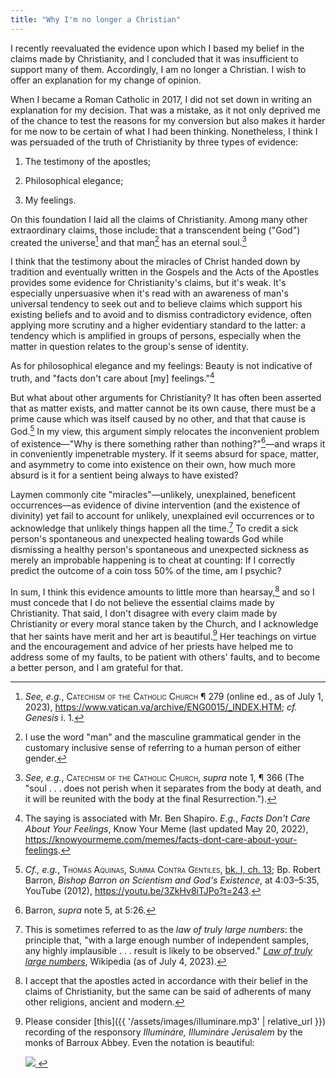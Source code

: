 ```yaml
---
title: "Why I'm no longer a Christian"
---
```


I recently reevaluated the evidence upon which I based my belief in the claims made by Christianity, and I concluded that it was insufficient to support many of them.
Accordingly, I am no longer a Christian.
I wish to offer an explanation for my change of opinion.

When I became a Roman Catholic in 2017, I did not set down in writing an explanation for my decision.
That was a mistake, as it not only deprived me of the chance to test the reasons for my conversion but also makes it harder for me now to be certain of what I had been thinking.
Nonetheless, I think I was persuaded of the truth of Christianity by three types of evidence:

1. The testimony of the apostles;

2. Philosophical elegance;

3. My feelings.

On this foundation I laid all the claims of Christianity.
Among many other extraordinary claims, those include:
that a transcendent being ("God") created the universe[^creation]
and that man[^epicene] has an eternal soul.[^souls]

I think that the testimony about the miracles of Christ handed down by tradition and eventually written in the Gospels and the Acts of the Apostles provides some evidence for Christianity's claims, but it's weak. 
It's especially unpersuasive when it's read with an awareness of man's universal tendency to seek out and to believe claims which support his existing beliefs and to avoid and to dismiss contradictory evidence, often applying more scrutiny and a higher evidentiary standard to the latter:
a tendency which is amplified in groups of persons, especially when the matter in question relates to the group's sense of identity.

As for philosophical elegance and my feelings: Beauty is not indicative of truth, and "facts don't care about [my] feelings."[^shapiro]

But what about other arguments for Christianity?
It has often been asserted that as matter exists, and matter cannot be its own cause, there must be a prime cause which was itself caused by no other, and that that cause is God.[^prime_mover_argument]
In my view, this argument simply relocates the inconvenient problem of existence—"Why is there something rather than nothing?"[^why_is_there_something]—and wraps it in conveniently impenetrable mystery.
If it seems absurd for space, matter, and asymmetry to come into existence on their own, how much more absurd is it for a sentient being always to have existed?

Laymen commonly cite "miracles"—unlikely, unexplained, beneficent occurrences—as evidence of divine intervention (and the existence of divinity) yet fail to account for unlikely, unexplained evil occurrences or to acknowledge that unlikely things happen all the time.[^improbability]
To credit a sick person's spontaneous and unexpected healing towards God while dismissing a healthy person's spontaneous and unexpected sickness as merely an improbable happening is to cheat at counting:
If I correctly predict the outcome of a coin toss 50% of the time, am I psychic?

In sum, I think this evidence amounts to little more than hearsay,[^other_arguments] and so I must concede that I do not believe the essential claims made by Christianity.
That said, I don't disagree with every claim made by Christianity or every moral stance taken by the Church,
and I acknowledge that her saints have merit and her art is beautiful.[^chant]
Her teachings on virtue and the encouragement and advice of her priests have helped me to address some of my faults, to be patient with others' faults, and to become a better person, and I am grateful for that.

[^creation]:
    *See, e.g.*, <span class="smallcaps">Catechism of the Catholic Church</span> ¶ 279 (online ed., as of July 1, 2023), <https://www.vatican.va/archive/ENG0015/_INDEX.HTM>; *cf.* *Genesis* i. 1.

[^epicene]:
    I use the word "man" and the masculine grammatical gender in the customary inclusive sense of referring to a human person of either gender.

[^souls]:
    *See, e.g.*, <span class="smallcaps">Catechism of the Catholic Church</span>, *supra* note <!-- xref --> 1, ¶ 366 (The "soul&nbsp;.&nbsp;.&nbsp;. does not perish when it separates from the body at death, and it will be reunited with the body at the final Resurrection.").

[^shapiro]:
    The saying is associated with Mr. Ben Shapiro.
    *E.g.*, *Facts Don't Care About Your Feelings*, Know Your Meme (last updated May 20, 2022), <https://knowyourmeme.com/memes/facts-dont-care-about-your-feelings>.

[^prime_mover_argument]:
    *Cf., e.g.*, <span class="smallcaps">Thomas Aquinas, Summa Contra Gentiles</span>, [bk. I, ch. 13](https://aquinas.cc/la/en/~SCG1.C13);
    Bp. Robert Barron, *Bishop Barron on Scientism and God's Existence*, at 4:03–5:35, YouTube (2012), <https://youtu.be/3ZkHv8iTJPo?t=243>.

[^why_is_there_something]:
    Barron, *supra* note <!-- xref --> 5, at 5:26.

[^improbability]:
    This is sometimes referred to as the *law of truly large numbers*: the principle that, "with a large enough number of independent samples, any highly implausible . . . result is likely to be observed." [*Law of truly large numbers*](https://en.wikipedia.org/w/index.php?oldid=1163439065), Wikipedia (as of July 4, 2023).

[^other_arguments]:
    I accept that the apostles acted in accordance with their belief in the claims of Christianity, but the same can be said of adherents of many other religions, ancient and modern.

[^chant]:
    Please consider [this]({{ '/assets/images/illuminare.mp3' | relative_url }}) recording of the responsory *Illumináre, Illumináre Jerúsalem* by the monks of Barroux Abbey. Even the notation is beautiful:

    <a href="https://gregobase.selapa.net/chant.php?id=8419">
        <img src="{{ '/assets/images/illuminare.svg' | relative_url }}" />
    </a>
